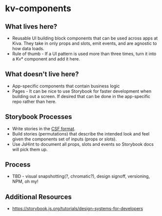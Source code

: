 # kv-components

## What lives here?
* Reusable UI building block components that can be used across apps at Kiva. They take in only props and slots, emit events, and are agnostic to how data loads.
* Rule of thumb - If a UI pattern is used more than three times, turn it into a Kv* component and add it here.

## What doesn't live here?
* App-specific components that contain business logic
* Pages - It can be nice to use Storybook for faster development when building out a screen. If desired that can be done in the app-specific repo rather than here.

## Storybook Processes
* Write stories in the [CSF format](https://storybook.js.org/docs/vue/writing-stories/introduction). 
* Build stories (permutations) that describe the intended look and feel given the components set of inputs (props or slots).
* Use JsHint to document all props, slots and events so Storybook docs will pick them up.

## Process
* TBD - visual snapshotting(?, chromatic?), design signoff, versioning, NPM, oh my!

## Additional Resources
* https://storybook.js.org/tutorials/design-systems-for-developers


